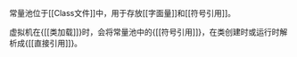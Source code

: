 常量池位于[[Class文件]]中，用于存放[[字面量]]和[[符号引用]]。

虚拟机在{[[类加载]]}时，会将常量池中的{[[符号引用]]}，在类创建时或运行时解析成{[[直接引用]]}。
<!--ID: 1609948346228-->




